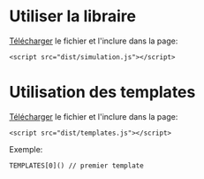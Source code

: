 # Utiliser la libraire

[Télécharger](https://raw.githubusercontent.com/arthaud-proust/collision/master/dist/simulation.js) le fichier et l'inclure dans la page:  
```
<script src="dist/simulation.js"></script>
```


# Utilisation des templates

[Télécharger](https://raw.githubusercontent.com/arthaud-proust/collision/master/dist/simulation.js) le fichier et l'inclure dans la page:
```
<script src="dist/templates.js"></script>
```
Exemple:
```
TEMPLATES[0]() // premier template
```